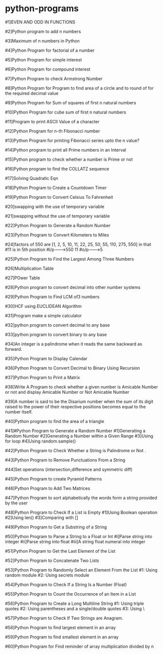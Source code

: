 # python-programs

#1]EVEN AND ODD IN FUNCTIONS

#2]Python program to add n numbers

#3]Maximum of n numbers in Python

#4]Python Program for factorial of a number

#5]Python Program for simple interest

#6]Python Program for compound interest

#7]Python Program to check Armstrong Number

#8]Python Program for Program to find area of a circle and to round of for the required decimal value

#9]Python Program for Sum of squares of first n natural numbers

#10]Python Program for cube sum of first n natural numbers

#11]Program to print ASCII Value of a character

#12]Python Program for n-th Fibonacci number

#13]Python Program for printing Fibonacci series upto the n value?

#14]Python program to print all Prime numbers in an Interval

#15]Python program to check whether a number is Prime or not

#16]Python program to find the COLLATZ sequence

#17]Solving Quadratic Eqn

#18]Python Program to Create a Countdown Timer

#19]Python Program to Convert Celsius To Fahrenheit

#20]swapping with the use of temporary variable

#21]swapping without the use of temporary variable

#22]Python Program to Generate a Random Number

#23]Python Program to Convert Kilometers to Miles

#24]factors of 550 are [1, 2, 5, 10, 11, 22, 25, 50, 55, 110, 275, 550] in that
#11 is in 5th position
#i/p--->550 11
#o/p--->5

#25]Python Program to Find the Largest Among Three Numbers

#26]Multiplication Table

#27]POwer Table

#28]Python program to convert decimal into other number systems

#29]Python Program to Find LCM of3 numbers

#30]HCF using EUCLIDEAN Algorithm

#31]Program make a simple calculator

#32]python program to convert decimal to any base

#33]python program to convert binary to any base

#34]An integer is a palindrome when it reads the same backward as forward.

#35]Python Program to Display Calendar

#36]Python Program to Convert Decimal to Binary Using Recursion

#37]Python Program to Print a Matrix

#38]Write A Program to check whether a given number is Amicable Number or not and display Amicable Number or Not Amicable Number

#39]A number is said to be the Disarium number when the sum of its digit raised to the power of their respective positions becomes equal to the number itself.

#40]Python program to find the area of a triangle

#41]#Python Program to Generate a Random Number
    #1]Generating a Random Number
    #2]Generating a Number within a Given Range
    #3]Using for loop
    #4]Using random.sample()
    
#42]Python Program to Check Whether a String is Palindrome or Not .

#43]Python Program to Remove Punctuations From a String

#44]Set operations (intersection,difference and symmetric diff)

#45]Python Program to create Pyramid Patterns

#46]Python Program to Add Two Matrices

#47]Python Program to sort alphabetically the words form a string provided by the user

#48]Python Program to Check If a List is Empty
     #1]Using Boolean operation
     #2]Using len()
     #3]Comparing with []
     
#49]Python Program to Get a Substring of a String

#50]Python Program to Parse a String to a Float or Int
    #i]Parse string into integer
    #ii]Parse string into float
    #iii]A string float numeral into integer

#51]Python Program to Get the Last Element of the List

#52]Python Program to Concatenate Two Lists

#53]Python Program to Randomly Select an Element From the List
    #1: Using random module
    #2: Using secrets module

#54]Python Program to Check If a String Is a Number (Float)

#55]Python Program to Count the Occurrence of an Item in a List

#56]Python Program to Create a Long Multiline String
   #1: Using triple quotes
   #2: Using parentheses and a single/double quotes
   #3: Using \

#57]Python Program to Check If Two Strings are Anagram.
    
#58]Python Program to find largest element in an array

#59]Python Program to find smallest element in an array

#60]Python Program for Find reminder of array multiplication divided by n

    








